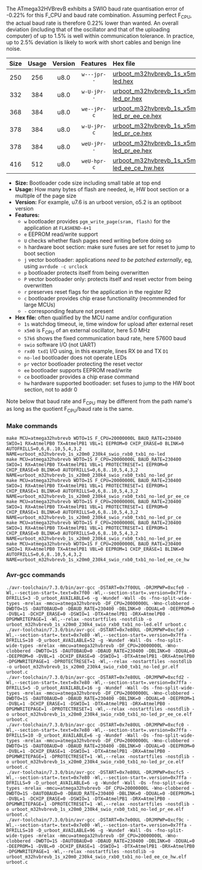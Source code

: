 The ATmega32HVBrevB exhibits a SWIO baud rate quantisation error of -0.22% for this F_CPU and baud rate combination. Assuming perfect F<sub>CPU</sub>, the actual baud rate is therefore 0.22% lower than wanted. An overall deviation (including that of the oscillator and that of the uploading computer) of up to 1.5% is well within communication tolerance. In practice, up to 2.5% deviation is likely to work with short cables and benign line noise.

|Size|Usage|Version|Features|Hex file|
|:-:|:-:|:-:|:-:|:--|
|250|256|u8.0|`w---jpr--`|[urboot_m32hvbrevb_1s_x5m0_57k6_swio_rxb0_txb1_no-led.hex](https://raw.githubusercontent.com/stefanrueger/urboot.hex/main/mcus/atmega32hvbrevb/watchdog_1_s/external_oscillator_x/%2B5m000000_hz/%2B%2B57k6_baud/swio_rxb0_txb1/no-led/urboot_m32hvbrevb_1s_x5m0_57k6_swio_rxb0_txb1_no-led.hex)|
|332|384|u8.0|`w-U-jPr--`|[urboot_m32hvbrevb_1s_x5m0_57k6_swio_rxb0_txb1_no-led_pr.hex](https://raw.githubusercontent.com/stefanrueger/urboot.hex/main/mcus/atmega32hvbrevb/watchdog_1_s/external_oscillator_x/%2B5m000000_hz/%2B%2B57k6_baud/swio_rxb0_txb1/no-led/urboot_m32hvbrevb_1s_x5m0_57k6_swio_rxb0_txb1_no-led_pr.hex)|
|368|384|u8.0|`we--jPr-c`|[urboot_m32hvbrevb_1s_x5m0_57k6_swio_rxb0_txb1_no-led_pr_ee_ce.hex](https://raw.githubusercontent.com/stefanrueger/urboot.hex/main/mcus/atmega32hvbrevb/watchdog_1_s/external_oscillator_x/%2B5m000000_hz/%2B%2B57k6_baud/swio_rxb0_txb1/no-led/urboot_m32hvbrevb_1s_x5m0_57k6_swio_rxb0_txb1_no-led_pr_ee_ce.hex)|
|378|384|u8.0|`w-U-jPr-c`|[urboot_m32hvbrevb_1s_x5m0_57k6_swio_rxb0_txb1_no-led_pr_ce.hex](https://raw.githubusercontent.com/stefanrueger/urboot.hex/main/mcus/atmega32hvbrevb/watchdog_1_s/external_oscillator_x/%2B5m000000_hz/%2B%2B57k6_baud/swio_rxb0_txb1/no-led/urboot_m32hvbrevb_1s_x5m0_57k6_swio_rxb0_txb1_no-led_pr_ce.hex)|
|378|384|u8.0|`weU-jPr--`|[urboot_m32hvbrevb_1s_x5m0_57k6_swio_rxb0_txb1_no-led_pr_ee.hex](https://raw.githubusercontent.com/stefanrueger/urboot.hex/main/mcus/atmega32hvbrevb/watchdog_1_s/external_oscillator_x/%2B5m000000_hz/%2B%2B57k6_baud/swio_rxb0_txb1/no-led/urboot_m32hvbrevb_1s_x5m0_57k6_swio_rxb0_txb1_no-led_pr_ee.hex)|
|416|512|u8.0|`weU-hpr-c`|[urboot_m32hvbrevb_1s_x5m0_57k6_swio_rxb0_txb1_no-led_ee_ce_hw.hex](https://raw.githubusercontent.com/stefanrueger/urboot.hex/main/mcus/atmega32hvbrevb/watchdog_1_s/external_oscillator_x/%2B5m000000_hz/%2B%2B57k6_baud/swio_rxb0_txb1/no-led/urboot_m32hvbrevb_1s_x5m0_57k6_swio_rxb0_txb1_no-led_ee_ce_hw.hex)|

- **Size:** Bootloader code size including small table at top end
- **Usage:** How many bytes of flash are needed, ie, HW boot section or a multiple of the page size
- **Version:** For example, u7.6 is an urboot version, o5.2 is an optiboot version
- **Features:**
  + `w` bootloader provides `pgm_write_page(sram, flash)` for the application at `FLASHEND-4+1`
  + `e` EEPROM read/write support
  + `U` checks whether flash pages need writing before doing so
  + `h` hardware boot section: make sure fuses are set for reset to jump to boot section
  + `j` vector bootloader: applications *need to be patched externally*, eg, using `avrdude -c urclock`
  + `p` bootloader protects itself from being overwritten
  + `P` vector bootloader only: protects itself and reset vector from being overwritten
  + `r` preserves reset flags for the application in the register R2
  + `c` bootloader provides chip erase functionality (recommended for large MCUs)
  + `-` corresponding feature not present
- **Hex file:** often qualified by the MCU name and/or configuration
  + `1s` watchdog timeout, ie, time window for upload after external reset
  + `x5m0` is F<sub>CPU</sub> of an external oscillator, here 5.0 MHz
  + `57k6` shows the fixed communication baud rate, here 57600 baud
  + `swio` software I/O (not UART)
  + `rxd0 txd1` I/O using, in this example, lines RX `D0` and TX `D1`
  + `no-led` bootloader does not operate LEDs
  + `pr` vector bootloader protecting the reset vector
  + `ee` bootloader supports EEPROM read/write
  + `ce` bootloader provides a chip erase command
  + `hw` hardware supported bootloader: set fuses to jump to the HW boot section, not to addr 0


Note below that baud rate and F<sub>CPU</sub> may be different from the path name's as long as the quotient F<sub>CPU</sub>/baud rate is the same.

### Make commands
```
make MCU=atmega32hvbrevb WDTO=1S F_CPU=20000000L BAUD_RATE=230400 SWIO=1 RX=AtmelPB0 TX=AtmelPB1 VBL=1 EEPROM=0 CHIP_ERASE=0 BLINK=0 AUTOFRILLS=0,6,8..10,5,4,3,2 NAME=urboot_m32hvbrevb_1s_x20m0_230k4_swio_rxb0_txb1_no-led
make MCU=atmega32hvbrevb WDTO=1S F_CPU=20000000L BAUD_RATE=230400 SWIO=1 RX=AtmelPB0 TX=AtmelPB1 VBL=1 PROTECTRESET=1 EEPROM=0 CHIP_ERASE=0 BLINK=0 AUTOFRILLS=0,6,8..10,5,4,3,2 NAME=urboot_m32hvbrevb_1s_x20m0_230k4_swio_rxb0_txb1_no-led_pr
make MCU=atmega32hvbrevb WDTO=1S F_CPU=20000000L BAUD_RATE=230400 SWIO=1 RX=AtmelPB0 TX=AtmelPB1 VBL=1 PROTECTRESET=1 EEPROM=1 CHIP_ERASE=1 BLINK=0 AUTOFRILLS=0,6,8..10,5,4,3,2 NAME=urboot_m32hvbrevb_1s_x20m0_230k4_swio_rxb0_txb1_no-led_pr_ee_ce
make MCU=atmega32hvbrevb WDTO=1S F_CPU=20000000L BAUD_RATE=230400 SWIO=1 RX=AtmelPB0 TX=AtmelPB1 VBL=1 PROTECTRESET=1 EEPROM=0 CHIP_ERASE=1 BLINK=0 AUTOFRILLS=0,6,8..10,5,4,3,2 NAME=urboot_m32hvbrevb_1s_x20m0_230k4_swio_rxb0_txb1_no-led_pr_ce
make MCU=atmega32hvbrevb WDTO=1S F_CPU=20000000L BAUD_RATE=230400 SWIO=1 RX=AtmelPB0 TX=AtmelPB1 VBL=1 PROTECTRESET=1 EEPROM=1 CHIP_ERASE=0 BLINK=0 AUTOFRILLS=0,6,8..10,5,4,3,2 NAME=urboot_m32hvbrevb_1s_x20m0_230k4_swio_rxb0_txb1_no-led_pr_ee
make MCU=atmega32hvbrevb WDTO=1S F_CPU=20000000L BAUD_RATE=230400 SWIO=1 RX=AtmelPB0 TX=AtmelPB1 VBL=0 EEPROM=1 CHIP_ERASE=1 BLINK=0 AUTOFRILLS=0,6,8..10,5,4,3,2 NAME=urboot_m32hvbrevb_1s_x20m0_230k4_swio_rxb0_txb1_no-led_ee_ce_hw
```

### Avr-gcc commands
```
./avr-toolchain/7.3.0/bin/avr-gcc -DSTART=0x7f00UL -DRJMPWP=0xcfe0 -Wl,--section-start=.text=0x7f00 -Wl,--section-start=.version=0x7ffa -DFRILLS=3 -D_urboot_AVAILABLE=6 -g -Wundef -Wall -Os -fno-split-wide-types -mrelax -mmcu=atmega32hvbrevb -DF_CPU=20000000L -Wno-clobbered -DWDTO=1S -DAUTOBAUD=0 -DBAUD_RATE=230400 -DBLINK=0 -DDUAL=0 -DEEPROM=0 -DVBL=1 -DCHIP_ERASE=0 -DSWIO=1 -DTX=AtmelPB1 -DRX=AtmelPB0 -DPGMWRITEPAGE=1 -Wl,--relax -nostartfiles -nostdlib -o urboot_m32hvbrevb_1s_x20m0_230k4_swio_rxb0_txb1_no-led.elf urboot.c
./avr-toolchain/7.3.0/bin/avr-gcc -DSTART=0x7e80UL -DRJMPWP=0xcfa9 -Wl,--section-start=.text=0x7e80 -Wl,--section-start=.version=0x7ffa -DFRILLS=10 -D_urboot_AVAILABLE=52 -g -Wundef -Wall -Os -fno-split-wide-types -mrelax -mmcu=atmega32hvbrevb -DF_CPU=20000000L -Wno-clobbered -DWDTO=1S -DAUTOBAUD=0 -DBAUD_RATE=230400 -DBLINK=0 -DDUAL=0 -DEEPROM=0 -DVBL=1 -DCHIP_ERASE=0 -DSWIO=1 -DTX=AtmelPB1 -DRX=AtmelPB0 -DPGMWRITEPAGE=1 -DPROTECTRESET=1 -Wl,--relax -nostartfiles -nostdlib -o urboot_m32hvbrevb_1s_x20m0_230k4_swio_rxb0_txb1_no-led_pr.elf urboot.c
./avr-toolchain/7.3.0/bin/avr-gcc -DSTART=0x7e80UL -DRJMPWP=0xcfd2 -Wl,--section-start=.text=0x7e80 -Wl,--section-start=.version=0x7ffa -DFRILLS=5 -D_urboot_AVAILABLE=16 -g -Wundef -Wall -Os -fno-split-wide-types -mrelax -mmcu=atmega32hvbrevb -DF_CPU=20000000L -Wno-clobbered -DWDTO=1S -DAUTOBAUD=0 -DBAUD_RATE=230400 -DBLINK=0 -DDUAL=0 -DEEPROM=1 -DVBL=1 -DCHIP_ERASE=1 -DSWIO=1 -DTX=AtmelPB1 -DRX=AtmelPB0 -DPGMWRITEPAGE=1 -DPROTECTRESET=1 -Wl,--relax -nostartfiles -nostdlib -o urboot_m32hvbrevb_1s_x20m0_230k4_swio_rxb0_txb1_no-led_pr_ee_ce.elf urboot.c
./avr-toolchain/7.3.0/bin/avr-gcc -DSTART=0x7e80UL -DRJMPWP=0xcfc0 -Wl,--section-start=.text=0x7e80 -Wl,--section-start=.version=0x7ffa -DFRILLS=10 -D_urboot_AVAILABLE=6 -g -Wundef -Wall -Os -fno-split-wide-types -mrelax -mmcu=atmega32hvbrevb -DF_CPU=20000000L -Wno-clobbered -DWDTO=1S -DAUTOBAUD=0 -DBAUD_RATE=230400 -DBLINK=0 -DDUAL=0 -DEEPROM=0 -DVBL=1 -DCHIP_ERASE=1 -DSWIO=1 -DTX=AtmelPB1 -DRX=AtmelPB0 -DPGMWRITEPAGE=1 -DPROTECTRESET=1 -Wl,--relax -nostartfiles -nostdlib -o urboot_m32hvbrevb_1s_x20m0_230k4_swio_rxb0_txb1_no-led_pr_ce.elf urboot.c
./avr-toolchain/7.3.0/bin/avr-gcc -DSTART=0x7e80UL -DRJMPWP=0xcfc5 -Wl,--section-start=.text=0x7e80 -Wl,--section-start=.version=0x7ffa -DFRILLS=9 -D_urboot_AVAILABLE=6 -g -Wundef -Wall -Os -fno-split-wide-types -mrelax -mmcu=atmega32hvbrevb -DF_CPU=20000000L -Wno-clobbered -DWDTO=1S -DAUTOBAUD=0 -DBAUD_RATE=230400 -DBLINK=0 -DDUAL=0 -DEEPROM=1 -DVBL=1 -DCHIP_ERASE=0 -DSWIO=1 -DTX=AtmelPB1 -DRX=AtmelPB0 -DPGMWRITEPAGE=1 -DPROTECTRESET=1 -Wl,--relax -nostartfiles -nostdlib -o urboot_m32hvbrevb_1s_x20m0_230k4_swio_rxb0_txb1_no-led_pr_ee.elf urboot.c
./avr-toolchain/7.3.0/bin/avr-gcc -DSTART=0x7e00UL -DRJMPWP=0xcf9c -Wl,--section-start=.text=0x7e00 -Wl,--section-start=.version=0x7ffa -DFRILLS=10 -D_urboot_AVAILABLE=96 -g -Wundef -Wall -Os -fno-split-wide-types -mrelax -mmcu=atmega32hvbrevb -DF_CPU=20000000L -Wno-clobbered -DWDTO=1S -DAUTOBAUD=0 -DBAUD_RATE=230400 -DBLINK=0 -DDUAL=0 -DEEPROM=1 -DVBL=0 -DCHIP_ERASE=1 -DSWIO=1 -DTX=AtmelPB1 -DRX=AtmelPB0 -DPGMWRITEPAGE=1 -Wl,--relax -nostartfiles -nostdlib -o urboot_m32hvbrevb_1s_x20m0_230k4_swio_rxb0_txb1_no-led_ee_ce_hw.elf urboot.c
```


